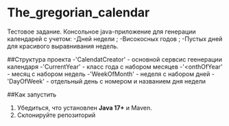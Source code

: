 # The_gregorian_calendar
Тестовое задание. Консольное java-приложение для генерации календарей с учетом:
-Дней недели ;
-Високосных годов ;
-Пустых дней для красивого выравнивания недель.

##Структура проекта
-'CalendatCreator' - основной сервсис геенерации календаря
-'CurrentYear' - класс года с набором месяцев
-'<onthOfYear' - месяц с набором недель
-'WeekOfMonth' - неделя с набором дней
-'DayOfWeek' - отдельный день с номером и названием дня недели

##Как запустить
1. Убедиться, что установлен **Java 17+** и Maven.
2. Склонируйте репозиторий

